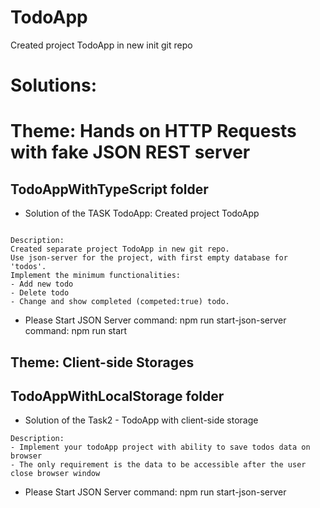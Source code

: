 # TodoApp
Created project TodoApp in new init git repo

# Solutions:

# Theme: Hands on HTTP Requests with fake JSON REST server
## TodoAppWithTypeScript folder


- Solution of the TASK TodoApp: Created project TodoApp
```

Description:
Created separate project TodoApp in new git repo. 
Use json-server for the project, with first empty database for 'todos'.
Implement the minimum functionalities:
- Add new todo
- Delete todo
- Change and show completed (competed:true) todo.

```
- Please Start JSON Server
command: npm run start-json-server
command: npm run start


## Theme: Client-side Storages
## TodoAppWithLocalStorage folder

- Solution of the Task2 - TodoApp with client-side storage

```
Description:
- Implement your todoApp project with ability to save todos data on browser
- The only requirement is the data to be accessible after the user close browser window
```

- Please Start JSON Server
command: npm run start-json-server